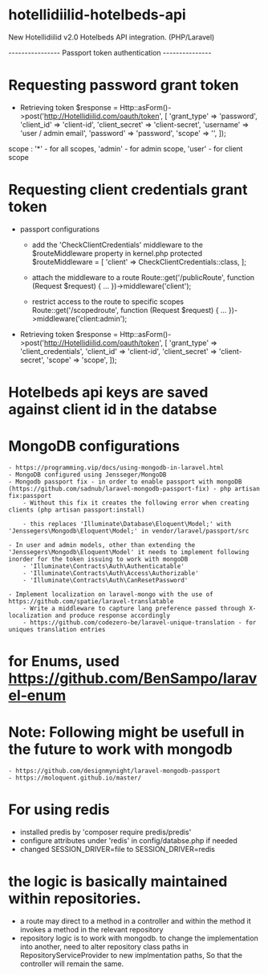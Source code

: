 # hotellidiilid-hotelbeds-api

New Hotellidiilid v2.0 Hotelbeds API integration. (PHP/Laravel)

---------------- Passport token authentication ---------------

# Requesting password grant token

- Retrieving token
  $response = Http::asForm()->post('http://Hotellidiilid.com/oauth/token',
  [
  'grant_type' => 'password',
  'client_id' => 'client-id',
  'client_secret' => 'client-secret',
  'username' => 'user / admin email',
  'password' => 'password',
  'scope' => '',
  ]);

scope : '\*' - for all scopes, 'admin' - for admin scope, 'user' - for client scope

# Requesting client credentials grant token

- passport configurations

  - add the 'CheckClientCredentials' middleware to the $routeMiddleware property in kernel.php
    protected $routeMiddleware = [
    'client' => CheckClientCredentials::class,
    ];

  - attach the middleware to a route
    Route::get('/publicRoute', function (Request $request) {
    ...
    })->middleware('client');

  - restrict access to the route to specific scopes
    Route::get('/scopedroute', function (Request $request) {
    ...
    })->middleware('client:admin');

- Retrieving token
  $response = Http::asForm()->post('http://Hotellidiilid.com/oauth/token', [
  'grant_type' => 'client_credentials',
  'client_id' => 'client-id',
  'client_secret' => 'client-secret',
  'scope' => 'scope',
  ]);

# Hotelbeds api keys are saved against client id in the databse

# MongoDB configurations

    - https://programming.vip/docs/using-mongodb-in-laravel.html
    - MongoDB configured using Jensseger/MongoDB
    - Mongodb passport fix - in order to enable passport with mongoDB (https://github.com/sadnub/laravel-mongodb-passport-fix) - php artisan fix:passport
        - Without this fix it creates the following error when creating clients (php artisan passport:install)

        - this replaces 'Illuminate\Database\Eloquent\Model;' with 'Jenssegers\Mongodb\Eloquent\Model;' in vendor/laravel/passport/src

    - In user and admin models, other than extending the 'Jenssegers\Mongodb\Eloquent\Model' it needs to implement following inorder for the token issuing to work with mongoDB
        - 'Illuminate\Contracts\Auth\Authenticatable'
        - 'Illuminate\Contracts\Auth\Access\Authorizable'
        - 'Illuminate\Contracts\Auth\CanResetPassword'

    - Implement localization on laravel-mongo with the use of https://github.com/spatie/laravel-translatable
        - Write a middleware to capture lang preference passed through X-localization and produce response accordingly
        - https://github.com/codezero-be/laravel-unique-translation - for uniques translation entries

# for Enums, used https://github.com/BenSampo/laravel-enum

# Note: Following might be usefull in the future to work with mongodb

    - https://github.com/designmynight/laravel-mongodb-passport
    - https://moloquent.github.io/master/

# For using redis

- installed predis by 'composer require predis/predis'
- configure attributes under 'redis' in config/databse.php if needed
- changed SESSION_DRIVER=file to SESSION_DRIVER=redis

# the logic is basically maintained within repositories.

- a route may direct to a method in a controller and within the method it invokes a method in the relevant repository
- repository logic is to work with mongodb. to change the implementation into another, need to alter repository class paths in RepositoryServiceProvider to new implmentation paths, So that the controller will remain the same.
